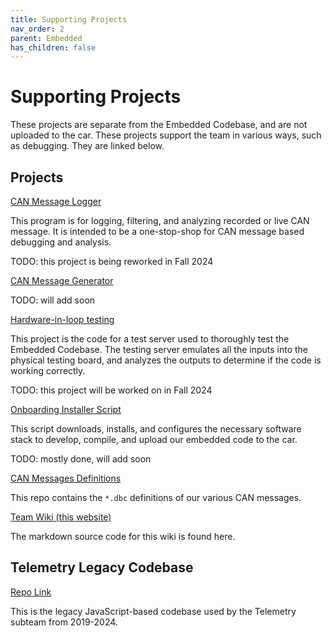 ```yaml
---
title: Supporting Projects
nav_order: 2
parent: Embedded
has_children: false
---
```


# Supporting Projects

These projects are separate from the Embedded Codebase, and are not uploaded to the car. These projects support the team in various ways, such as debugging. They are linked below.

## Projects

[CAN Message Logger](https://github.com/solarcaratuva/CANMessageLogger)

This program is for logging, filtering, and analyzing recorded or live CAN message. It is intended to be a one-stop-shop for CAN message based debugging and analysis.

TODO: this project is being reworked in Fall 2024

[CAN Message Generator]()

TODO: will add soon

[Hardware-in-loop testing](https://github.com/solarcaratuva/HiL_Testing)

This project is the code for a test server used to thoroughly test the Embedded Codebase. The testing server emulates all the inputs into the physical testing board, and analyzes the outputs to determine if the code is working correctly. 

TODO: this project will be worked on in Fall 2024

[Onboarding Installer Script]()

This script downloads, installs, and configures the necessary software stack to develop, compile, and upload our embedded code to the car.

TODO: mostly done, will add soon

[CAN Messages Definitions](https://github.com/solarcaratuva/CAN-messages)

This repo contains the `*.dbc` definitions of our various CAN messages.

[Team Wiki (this website)](https://github.com/solarcaratuva/solarcaratuva.github.io)

The markdown source code for this wiki is found here. 

## Telemetry Legacy Codebase
[Repo Link](https://github.com/solarcaratuva/Telemetry) 

This is the legacy JavaScript-based codebase used by the Telemetry subteam from 2019-2024.
